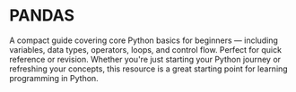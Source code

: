 # PANDAS
A compact guide covering core Python basics for beginners — including variables, data types, operators, loops, and control flow. Perfect for quick reference or revision. Whether you're just starting your Python journey or refreshing your concepts, this resource is a great starting point for learning programming in Python.
